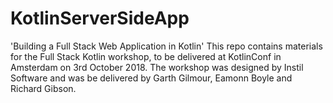# KotlinServerSideApp

'Building a Full Stack Web Application in Kotlin'
This repo contains materials for the Full Stack Kotlin workshop, to be delivered at KotlinConf in Amsterdam on 3rd October 2018. The workshop was designed by Instil Software and was be delivered by Garth Gilmour, Eamonn Boyle and Richard Gibson.
